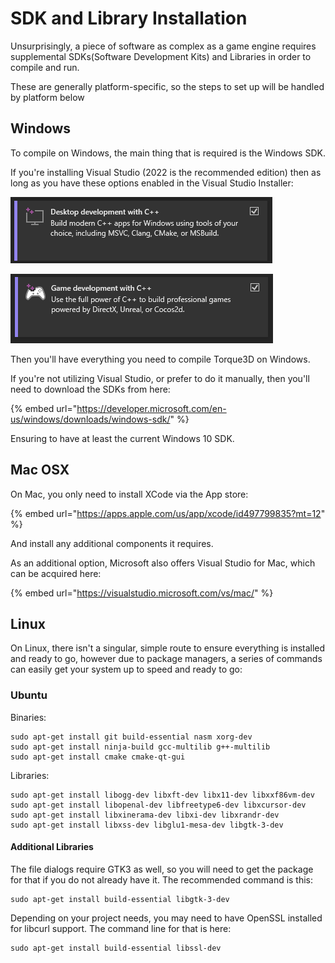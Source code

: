 # SDK and Library Installation

Unsurprisingly, a piece of software as complex as a game engine requires supplemental SDKs(Software Development Kits) and Libraries in order to compile and run.

These are generally platform-specific, so the steps to set up will be handled by platform below

## Windows

To compile on Windows, the main thing that is required is the Windows SDK.

If you're installing Visual Studio (2022 is the recommended edition) then as long as you have these options enabled in the Visual Studio Installer:

![](../../../.gitbook/assets/image.png)

![](<../../../.gitbook/assets/image (1) (3).png>)

Then you'll have everything you need to compile Torque3D on Windows.

If you're not utilizing Visual Studio, or prefer to do it manually, then you'll need to download the SDKs from here:

{% embed url="https://developer.microsoft.com/en-us/windows/downloads/windows-sdk/" %}

Ensuring to have at least the current Windows 10 SDK.

## Mac OSX

On Mac, you only need to install XCode via the App store:

{% embed url="https://apps.apple.com/us/app/xcode/id497799835?mt=12" %}

And install any additional components it requires.

As an additional option, Microsoft also offers Visual Studio for Mac, which can be acquired here:

{% embed url="https://visualstudio.microsoft.com/vs/mac/" %}

## Linux

On Linux, there isn't a singular, simple route to ensure everything is installed and ready to go, however due to package managers, a series of commands can easily get your system up to speed and ready to go:

### Ubuntu

Binaries:

```
sudo apt-get install git build-essential nasm xorg-dev 
sudo apt-get install ninja-build gcc-multilib g++-multilib 
sudo apt-get install cmake cmake-qt-gui
```

Libraries:

```
sudo apt-get install libogg-dev libxft-dev libx11-dev libxxf86vm-dev 
sudo apt-get install libopenal-dev libfreetype6-dev libxcursor-dev 
sudo apt-get install libxinerama-dev libxi-dev libxrandr-dev 
sudo apt-get install libxss-dev libglu1-mesa-dev libgtk-3-dev
```

#### Additional Libraries <a href="#toc10" id="toc10"></a>

The file dialogs require GTK3 as well, so you will need to get the package for that if you do not already have it. The recommended command is this:

```
sudo apt-get install build-essential libgtk-3-dev
```

Depending on your project needs, you may need to have OpenSSL installed for libcurl support. The command line for that is here:

```
sudo apt-get install build-essential libssl-dev
```
